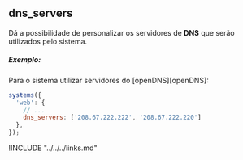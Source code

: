 ## dns_servers

Dá a possibilidade de personalizar os servidores de **DNS** que serão utilizados pelo sistema.

##### Exemplo:

Para o sistema utilizar servidores do [openDNS][openDNS]:

```javascript
systems({
  'web': {
    // ...
    dns_servers: ['208.67.222.222', '208.67.222.220']
  },
});
```

!INCLUDE "../../../links.md"
